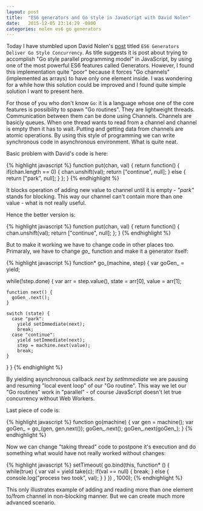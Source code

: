 ```yaml
---
layout: post
title:  "ES6 generators and Go style in JavaScript with David Nolen"
date:   2015-12-05 23:14:29 -0800
categories: nolen es6 go generators
---
```

Today I have stumbled upon David Nolen's [post][nolen-post] titled `ES6 Generators Deliver Go Style Concurrency`. As title suggests it is post about trying to accomplish "Go style parallel programming model" in JavaScript, by using one of the most powerful ES6 features called Generators. However, I found this implementation quite "poor" because it forces "Go channels" (implemented as arrays) to have only one element inside. I was wondering for a while how this solution could be improved and I found quite simple solution I want to present here.

For those of you who don't know `Go`: it is a language whose one of the core features is possibility to spawn "Go routines". They are lightweight threads. Communication between them can be done using Channels. Channels are basicly queues. When one thread wants to read from a channel and channel is empty then it has to wait. Putting and getting data from channels are atomic operations. By using this style of programming we can write synchronous code in asynchronous environment. What is quite neat. 

Basic problem with David's code is here:  

{% highlight javascript %}
function put(chan, val) {
  return function() {
    if(chan.length == 0) {
      chan.unshift(val);
      return ["continue", null];
    } else {
      return ["park", null];
    }
  };
}
{% endhighlight %}

It blocks operation of adding new value to channel until it is empty - *"park"* stands for blocking. This way our channel can't contain more than one value - what is not really useful. 

Hence the better version is:

{% highlight javascript %}
function put(chan, val) {
  return function() {
    chan.unshift(val);
    return ["continue", null];
  };
}
{% endhighlight %}

But to make it working we have to change code in other places too. Primaraly, we have to change *go_* function and make it a generator itself:

{% highlight javascript %}
function* go_(machine, step) {
  var goGen_ = yield;

  while(!step.done) {
    var arr   = step.value(),
        state = arr[0],
        value = arr[1];

    function next() {
      goGen_.next();
    }

    switch (state) {
      case "park":
        yield setImmediate(next);
        break;
      case "continue":
        yield setImmediate(next);
        step = machine.next(value);
        break;
    }
  }
}
{% endhighlight %}

By yielding asynchronous callback *next* by *setImmediate* we are pausing and resuming "local event loop" of our "Go routine". This way we let our "Go routines" work in "parallel" - of course JavaScript doesn't let true concurrency without Web Workers.

Last piece of code is:

{% highlight javascript %}
function go(machine) {
  var gen = machine();
  var goGen_ = go_(gen, gen.next());
  goGen_.next();
  goGen_.next(goGen_);
}
{% endhighlight %}

Now we can change "taking thread" code to postpone it's execution and do something what would have not really worked without changes:

{% highlight javascript %}
setTimeout(
  go.bind(this, function* () {
    while(true) {
      var val = yield take(c);
      if(val == null) {
        break;
      } else {
        console.log("process two took", val);
      }
    }
  })
, 1000);
{% endhighlight %}

This only illustrates example of adding and reading more than one element to/from channel in non-blocking manner. But we can create much more advanced scenario.

[nolen-post]: http://swannodette.github.io/2013/08/24/es6-generators-and-csp/
